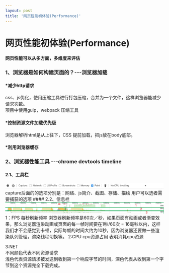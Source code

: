 ```yaml
---
layout: post
title: '网页性能初体验(Performance)'
---
```

# 网页性能初体验(Performance)  
#### 网页性能可以从多方面，多维度来评估

### 1、浏览器是如何构建页面的？---浏览器加载   
####  \*减少http请求	  
css、js优化，使用压缩工具进行打包压缩，合并为一个文件，这样浏览器能减少请求次数。  
项目中使用gulp，webpack 压缩工具
####  \*控制资源文件加载优先级    
浏览器解析html是从上往下，CSS 提前加载，把js放在body底部。
####  \*利用浏览器缓存

### 2、浏览器性能工具 ---chrome devtools timeline 
#### 2.1、工具栏  
<img src="/../assets/performace01-timeline.png"> 
<br/>
capture后面的的选项分别是：网络、js简介、截图、存储、描绘  
用户可以选者需要捕获的选项
#### 2.2、信息栏  
<img src="/../assets/performace-02.png"> 
<br/>
1：FPS 每秒刷新频率
浏览器刷新频率是60次／秒，如果页面有动画或者渐变效果，那么浏览器渲染动画或页面的每一帧时间要在1秒/60次 = 16毫秒以内，这样我们才不会感觉到卡顿，实际每帧的时间大约为10秒，因为浏览器还要做一些渲染队列管理，渲染线程切换等。  
2:CPU cpu资源占用   
表明消耗cpu资源 

3:NET  
不同颜色代表不同资源请求  
浅色代表资源请求被发送到收到第一个响应字节的时间，深色代表从收到第一个字节到这个资源完全下载完成。  


